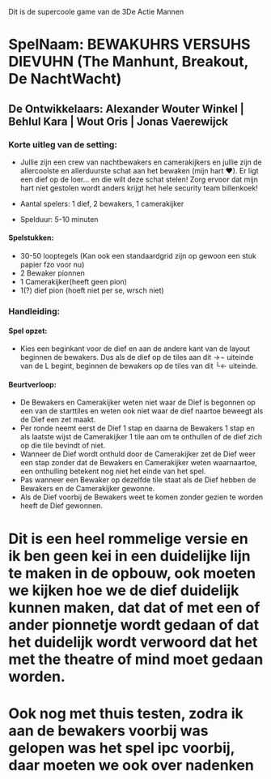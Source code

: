 Dit is de supercoole game van de 3De Actie Mannen

# SpelNaam: BEWAKUHRS VERSUHS DIEVUHN (The Manhunt, Breakout, De NachtWacht)

## De Ontwikkelaars: Alexander Wouter Winkel | Behlul Kara | Wout Oris | Jonas Vaerewijck

### Korte uitleg van de setting:
-   Jullie zijn een crew van nachtbewakers en camerakijkers en jullie zijn de allercoolste en allerduurste schat aan het bewaken (mijn hart ♥).
    Er ligt een dief op de loer... en die wilt deze schat stelen!
    Zorg ervoor dat mijn hart niet gestolen wordt anders krijgt het hele security team billenkoek!


-   Aantal spelers: 1 dief, 2 bewakers, 1 camerakijker
-   Spelduur: 5-10 minuten

#### Spelstukken:
-   30-50 looptegels (Kan ook een standaardgrid zijn op gewoon een stuk papier fzo voor nu)
-   2 Bewaker pionnen
-   1 Camerakijker(heeft geen pion)
-   1(?) dief pion (hoeft niet per se, wrsch niet)

### Handleiding:
#### Spel opzet:
-   Kies een beginkant voor de dief en aan de andere kant van de layout beginnen de bewakers. Dus als de dief op de tiles aan dit →¬ uiteinde van de L begint, beginnen de bewakers op de tiles van dit └← uiteinde.

#### Beurtverloop:
-   De Bewakers en Camerakijker weten niet waar de Dief is begonnen op een van de starttiles en weten ook niet waar de dief naartoe beweegt als de Dief een zet maakt.
-   Per ronde neemt eerst de Dief 1 stap en daarna de Bewakers 1 stap en als laatste wijst de Camerakijker 1 tile aan om te onthullen of de dief zich op die tile bevindt of niet.
-   Wanneer de Dief wordt onthuld door de Camerakijker zet de Dief weer een stap zonder dat de Bewakers en Camerakijker weten waarnaartoe, een onthulling betekent nog niet het einde van het spel.
-   Pas wanneer een Bewaker op dezelfde tile staat als de Dief hebben de Bewakers en de Camerakijker gewonne.
-    Als de Dief voorbij de Bewakers weet te komen zonder gezien te worden heeft de Dief gewonnen.


# Dit is een heel rommelige versie en ik ben geen kei in een duidelijke lijn te maken in de opbouw, ook moeten we kijken hoe we de dief duidelijk kunnen maken, dat dat of met een of ander pionnetje wordt gedaan of dat het duidelijk wordt verwoord dat het met the theatre of mind moet gedaan worden.
# Ook nog met thuis testen, zodra ik aan de bewakers voorbij was gelopen was het spel ipc voorbij, daar moeten we ook over nadenken
